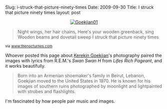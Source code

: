 Slug: i-struck-that-picture-ninety-times
Date: 2009-09-30
Title: I struck that picture ninety times
layout: post

<p class="asset asset-image"><a style="display: block; text-align:center" href="http://steveivy.typepad.com/.a/6a010534988cd3970b0120a5ad4ffb970b-popup" onclick="window.open( this.href, '_blank', 'width=640,height=480,scrollbars=no,resizable=no,toolbar=no,directories=no,location=no,menubar=no,status=no,left=0,top=0' ); return false"><img class="at-xid-6a010534988cd3970b0120a5ad4ffb970b" alt="Goekjian01" title="Goekjian01" src="https://steveivy.typepad.com/.a/6a010534988cd3970b0120a5ad4ffb970b-800wi" border="0"  /></a>
</p>

<blockquote>
Night wings, her hair chains, Here's your wooden greenback,
sing Wooden beams and dovetail sweep
I struck that picture ninety times
</blockquote>

<p><small>via <a href="http://www.thenocturnes.com/gallery/goekjian.html">www.thenocturnes.com</a></small></p>

<p>Whoever posted this page about <a href="http://www.karekingoekjian.com/">Kerekin Goekjian</a>'s photography paired the images with lyrics from R.E.M.'s <em>Swan Swan H</em> from <em>Lifes Rich Pageant</em>, and it works beautifully.</p>

<blockquote>
Born into an Armenian shoemaker's family in Beirut, Lebanon, Goekjian moved to the United States in 1970. He is known for his images of southern ruins photographed by moonlight and lightpainted with strobes and flashlights.
</blockquote>

<p>I'm fascinated by how people pair music and images.</p>
